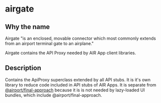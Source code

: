 # airgate

## Why the name 

Airgate "is an enclosed, movable connector which most commonly extends from an airport terminal gate to an airplane."

Airgate contains the API Proxy needed by AIR App client libraries.

## Description

Contains the ApiProxy superclass extended by all API stubs.
It is it's own library to reduce code included in API stubs
of AIR Apps.  It is separate from [@airport/final-approach](../schemas/final-approach)
because it is is not needed by lazy-loaded UI
bundles, which include @airport/final-approach.